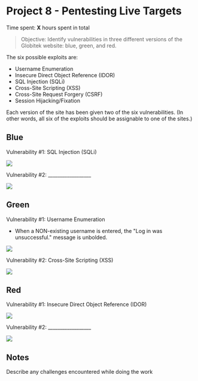 # Project 8 - Pentesting Live Targets

Time spent: **X** hours spent in total

> Objective: Identify vulnerabilities in three different versions of the Globitek website: blue, green, and red.

The six possible exploits are:
* Username Enumeration
* Insecure Direct Object Reference (IDOR)
* SQL Injection (SQLi)
* Cross-Site Scripting (XSS)
* Cross-Site Request Forgery (CSRF)
* Session Hijacking/Fixation

Each version of the site has been given two of the six vulnerabilities. (In other words, all six of the exploits should be assignable to one of the sites.)

## Blue

Vulnerability #1: SQL Injection (SQLi)

<img src="https://raw.githubusercontent.com/cheezm91/CodePathWeek8/master/sqlinject.gif">

Vulnerability #2: __________________

<img src="https://raw.githubusercontent.com/cheezm91/CodePathWeek8/master/userenum.gif">

## Green

Vulnerability #1: Username Enumeration
* When a NON-existing username is entered, the "Log in was unsuccessful." message is unbolded.

<img src="https://raw.githubusercontent.com/cheezm91/CodePathWeek8/master/userenum.gif">

Vulnerability #2: Cross-Site Scripting (XSS)

<img src="https://raw.githubusercontent.com/cheezm91/CodePathWeek8/master/xss.gif">


## Red

Vulnerability #1: Insecure Direct Object Reference (IDOR)

<img src="https://raw.githubusercontent.com/cheezm91/CodePathWeek8/master/idor.gif">

Vulnerability #2: __________________

<img src="https://raw.githubusercontent.com/cheezm91/CodePathWeek8/master/userenum.gif">

## Notes

Describe any challenges encountered while doing the work
